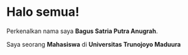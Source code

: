 # Halo semua! 

Perkenalkan nama saya **Bagus Satria Putra Anugrah**.<br>

Saya seorang **Mahasiswa** di **Universitas Trunojoyo Maduura** <br>

